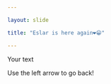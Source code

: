 ```yaml
---

layout: slide

title: "Eslar is here again❤️😁"

---
```


Your text

Use the left arrow to go back!

